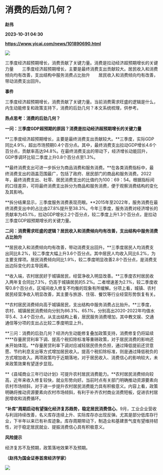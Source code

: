 # 消费的后劲几何？
**赵伟**

**2023-10-31 04:30**

**https://www.yicai.com/news/101890690.html**

![](https://imgcdn.yicai.com/uppics/slides/2023/10/0cafe0535ac0c2c15897b758f39bcf5d.jpg)

三季度经济超预期增长，消费贡献了关键力量。消费是拉动经济超预期增长的关键力量　　三季度经济超预期增长，主要是最终消费支出贡献较大。居民收入和消费倾向均有改善，支出结构中服务消费占比抬升　　居民收入和消费倾向均有改善，带动消费支出回升。

**事件**

三季度经济超预期增长，消费贡献了关键力量。当前消费需求旺盛的逻辑是什么，内生动能修复和政策支持下，消费的后劲几何？本文系统梳理，供参考。

**热点思考：消费的后劲几何？**

**一问：三季度GDP超预期的原因？消费是拉动经济超预期增长的关键力量**

**三季度经济超预期增长，主要是最终消费支出贡献较大。**三季度，实际GDP同比4.9%，超出市场预期0.4个百分点。其中，最终消费支出拉动GDP增长4.6个百分点，贡献率高达94.8%。在最终消费支出的带动下，经济增长动能回升，GDP季调环比较二季度上升0.8个百分点至1.3%。

**最终消费支出可进一步拆分为商品消费和服务消费。**在各类消费指标中，最终消费支出的涵盖范围最广，包括了政府、居民部门的商品和服务消费。2022年，最终消费支出、社零、居民消费支出的比值约为100：69：54。根据指标间的口径差异，可将最终消费支出拆分为商品和服务消费，便于观察消费结构的变化及其影响。

**拆分结果显示，三季度服务消费表现亮眼。**2015年至2022年，服务消费在最终消费支出中的占比由27.8%提升至38.3%。今年三季度，服务消费对经济增长的贡献率为45.1%，拉动GDP增长2.2个百分点，较二季度上升1.3个百分点，是拉动三季度GDP超预期增长的关键力量。

**二问：消费需求旺盛的逻辑？居民收入和消费倾向均有改善，支出结构中服务消费占比抬升**

**居民收入和消费倾向均有改善，带动消费支出回升。**三季度居民人均消费支出同比8.2%，较二季度大幅上升3.6个百分点。其中居民人均收入同比6.2%，为主要支撑项。居民消费倾向同比1.9%，较二季度明显改善2.8个百分点，是消费支出边际变化的主导因素。

**收入端，农村居民好于城镇居民，经营净收入明显改善。**三季度农村居民收入两年复合同比7.3%，仍高于城镇居民的5.2%。二者增速差为2.1%，较二季度收窄0.8个百分点，区域间收入修复不均衡的现象有所缓解。分项上看，城镇、农村居民经营净收入明显改善，其主要与旅游、住宿、餐饮等行业经营形势恢复有关。

**农村居民消费倾向高于城镇居民，支出结构中服务消费占比抬升。**三季度，农村、城镇居民消费倾向分别为86.3%、65.1%，分别高出2020-2022年均值水平5.4、3.4个百分点。从支出结构上看，居民服务消费增加，其中教文娱、交通通信等分项的支出占比较二季度明显上升。

**三问：消费的后劲几何？经济内生动能修复叠加政策支持，消费修复仍将延续****存量房贷利率下调、提高个税扣除标准等重磅政策，对于居民消费的影响还未开始体现。**存量房贷利率下调对应减轻居民债务负担，通过降低提前还贷意愿、节约利息支出等方式增加居民收入。提高个税扣除标准，则是通过降低税负的方式增加收入。两项政策均于近期落地，对于居民收入、消费信心的影响较大，未来政策效果有望逐步显现。

**《县域商业三年行动计划》可提升农村居民消费能力。**农村居民消费倾向较高，近年来收入修复较快，就业形势向好。当前时点有关部门明确推动资源要素向农村市场倾斜，对于进一步提升农村居民消费能力具有积极意义。内容上看，政策明确将推动资源要素向农村市场倾斜，有利于补齐农村商业消费短板，促进农村居民增收和消费循环。

**“补库”周期启动有望强化经济复苏趋势，稳定居民消费信心**。9月，工业企业营收与利润持续改善，名义库存连续上升、实际库存亦出现反弹。尤其是部分低库存行业，下半年以来已有补库迹象。库存周期带动下，制造业和基建景气度有望维持韧性，对于稳定居民就业、提振消费信心具有积极意义。

**风险提示**

经济复苏不及预期，政策落地效果不及预期。

**（赵伟为国金证券首席经济学家）**

**![](https://imgcdn.yicai.com/uppics/images/2023/10/20869bb94e174183a825941dbc99d3fe.jpg)**